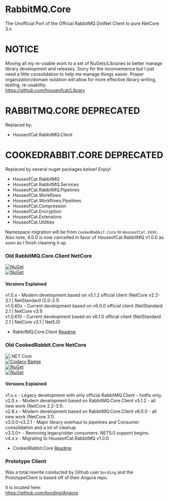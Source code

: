 # RabbitMQ.Core  
 The Unofficial Port of the Official RabbitMQ DotNet Client to pure NetCore 3.x  
 
# NOTICE
Moving all my re-usable work to a set of NuGets/Libraries to better manage library development and releases. Sorry for the inconvenience but I just need a little consolidation to help me manage things easier. Proper organization/domain isolation will allow for more effective library writing, testing, re-usability.  
https://github.com/houseofcat/Library
 
# RABBITMQ.CORE DEPRECATED  
Replaced by:
* HouseofCat.RabbitMQ.Client  

# COOKEDRABBIT.CORE DEPRECATED
Replaced by several nuget packages below! Enjoy!
 * HouseofCat.RabbitMQ
 * HouseofCat.RabbitMQ.Services
 * HouseofCat.RabbitMQ.Pipelines
 * HouseofCat.Workflows
 * HouseofCat.Workflows.Pipelines
 * HouseofCat.Compression
 * HouseofCat.Encryption
 * HouseofCat.Extensions
 * HouseofCat.Utilities

Namespace migration will be from `CookedRabbit.Core` to `HouseofCat.XXXX`. Also note, 4.0.0 is now cancelled in favor of HouseofCat.RabbitMQ v1.0.0 as soon as I finish cleaning it up.

### Old RabbitMQ.Core.Client NetCore 
[![NuGet](https://img.shields.io/nuget/dt/RabbitMQ.Core.Client.svg)](https://www.nuget.org/packages/RabbitMQ.Core.Client/)  
[![NuGet](https://img.shields.io/nuget/v/RabbitMQ.Core.Client.svg)](https://www.nuget.org/packages/RabbitMQ.Core.Client/) 

#### Versions Explained

v1.0.x - Modern development based on v5.1.2 official client (NetCore v2.2-3.1 | NetStandard (2.0-2.1)    
v1.0.60x - Current development based on v6.0.0 official client (NetStandard 2.1 | NetCore v3.1)  
v1.0.610 - Current development based on v6.1.0 official client (NetStandard 2.1 | NetCore v3.1 | Net5.0)  
 
 * RabbitMQ.Core.Client [Readme](https://github.com/houseofcat/RabbitMQ.Core/tree/master/v6.0.0)  

### Old CookedRabbit.Core NetCore
![.NET Core](https://github.com/houseofcat/RabbitMQ.Core/workflows/CookedRabbitBuild/badge.svg?branch=master)  
[![Codacy Badge](https://api.codacy.com/project/badge/Grade/becca6e3d3c0474891007fc83d33a2e3)](https://app.codacy.com/manual/cat_3/RabbitMQ.Core?utm_source=github.com&utm_medium=referral&utm_content=houseofcat/RabbitMQ.Core&utm_campaign=Badge_Grade_Dashboard)  
[![NuGet](https://img.shields.io/nuget/dt/CookedRabbit.Core.svg)](https://www.nuget.org/packages/CookedRabbit.Core/)   
[![NuGet](https://img.shields.io/nuget/v/CookedRabbit.Core.svg)](https://www.nuget.org/packages/CookedRabbit.Core/)  

#### Versions Explained

v1.x.x - Legacy development with only official RabbitMQ.Client - hotfix only.   
v2.0.x - Modern development based on RabbitMQ.Core.Client v5.1.2 - all new work (NetCore 2.2-3.1).   
v2.6.x - Modern development based on RabbitMQ.Core.Client v6.0.0 - all new work (NetCore 3.1).   
v3.0.0-v3.2.1 - Major library overhaul to pipelines and Consumer consolidation and a lot of cleanup.  
v3.3.0+ - Removing legacy/older consumers. NET5.0 support begins.  
v4.x.x - Migrating to HouseofCat.RabbitMQ v1.0.0

 * CookedRabbit.Core [Readme](https://github.com/houseofcat/RabbitMQ.Core/tree/master/CookedRabbit.Core)  

### Prototype Client  
Was a total rewrite conducted by Github user `bording` and the PrototypeClient is based off of their Angora repo.  

It is located here:  
https://github.com/bording/Angora  
